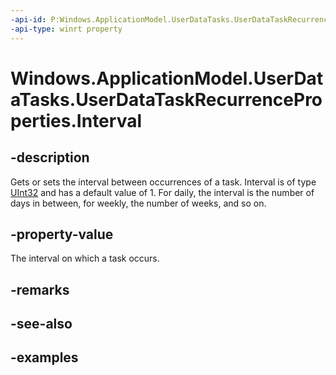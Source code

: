 ```yaml
---
-api-id: P:Windows.ApplicationModel.UserDataTasks.UserDataTaskRecurrenceProperties.Interval
-api-type: winrt property
---
```


<!-- Property syntax.
public int Interval { get;  set; }
-->

# Windows.ApplicationModel.UserDataTasks.UserDataTaskRecurrenceProperties.Interval

## -description
Gets or sets the interval between occurrences of a task. Interval is of type [UInt32](/dotnet/api/system.uint32?redirectedfrom=MSDN) and has a default value of 1. For daily, the interval is the number of days in between, for weekly, the number of weeks, and so on.

## -property-value
The interval on which a task occurs.

## -remarks

## -see-also

## -examples
